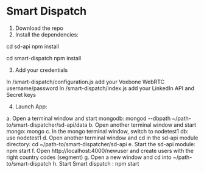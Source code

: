 Smart Dispatch
===============


1. Download the repo
2. Install the dependencies:

  cd sd-api
  npm install
  
  cd smart-dispatch
  npm install

3. Add your credentials

  In /smart-dispatch/configuration.js add your Voxbone WebRTC username/password
  In /smart-dispatch/index.js add your LinkedIn API and Secret keys

4. Launch App:

  a. Open a terminal window and start mongodb: mongod --dbpath ~/path-to/smart-dispatcher/sd-api/data
  b. Open another terminal window and start mongo: mongo
  c. In the mongo terminal window, switch to nodetest1 db: use nodetest1
  d. Open another terminal window and cd in the sd-api module directory: cd ~/path-to/smart-dispatcher/sd-api
  e. Start the sd-api module: npm start
  f. Open http://localhost:4000/newuser and create users with the right country codes (segment)
  g. Open a new window and cd into ~/path-to/smart-dispatch
  h. Start Smart dispatch : npm start
